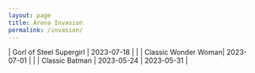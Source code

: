 ```yaml
---
layout: page
title: Arena Invasion
permalink: /invasion/
---
```


| Gorl of Steel Supergirl | 2023-07-18 |  |
| Classic Wonder Woman| 2023-07-01 |  |
| Classic Batman | 2023-05-24 | 2023-05-31 |
